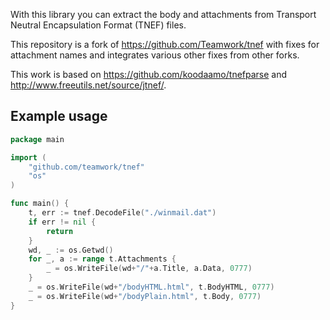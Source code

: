 With this library you can extract the body and attachments from Transport
Neutral Encapsulation Format (TNEF) files.

This repository is a fork of https://github.com/Teamwork/tnef with fixes for attachment names and integrates various
other fixes from other forks.

This work is based on https://github.com/koodaamo/tnefparse and
http://www.freeutils.net/source/jtnef/.

## Example usage

```go
package main

import (
    "github.com/teamwork/tnef"
    "os"
)

func main() {
    t, err := tnef.DecodeFile("./winmail.dat")
    if err != nil {
        return
    }
    wd, _ := os.Getwd()
    for _, a := range t.Attachments {
        _ = os.WriteFile(wd+"/"+a.Title, a.Data, 0777)
    }
    _ = os.WriteFile(wd+"/bodyHTML.html", t.BodyHTML, 0777)
    _ = os.WriteFile(wd+"/bodyPlain.html", t.Body, 0777)
}

```
